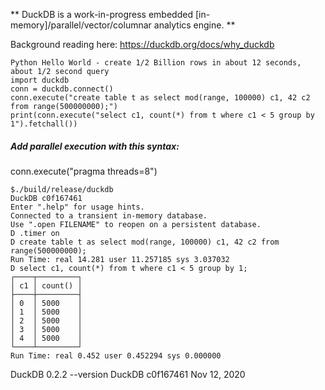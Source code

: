 ** DuckDB is a work-in-progress embedded [in-memory]/parallel/vector/columnar analytics engine. **   

Background reading here:  https://duckdb.org/docs/why_duckdb

```
Python Hello World - create 1/2 Billion rows in about 12 seconds, about 1/2 second query
import duckdb
conn = duckdb.connect()
conn.execute("create table t as select mod(range, 100000) c1, 42 c2 from range(500000000);")
print(conn.execute("select c1, count(*) from t where c1 < 5 group by 1").fetchall())
```
##### Add parallel execution with this syntax:  
conn.execute("pragma threads=8")

```
$./build/release/duckdb
DuckDB c0f167461
Enter ".help" for usage hints.
Connected to a transient in-memory database.
Use ".open FILENAME" to reopen on a persistent database.
D .timer on
D create table t as select mod(range, 100000) c1, 42 c2 from range(500000000);
Run Time: real 14.281 user 11.257185 sys 3.037032
D select c1, count(*) from t where c1 < 5 group by 1;
┌────┬─────────┐
│ c1 │ count() │
├────┼─────────┤
│ 0  │ 5000    │
│ 1  │ 5000    │
│ 2  │ 5000    │
│ 3  │ 5000    │
│ 4  │ 5000    │
└────┴─────────┘
Run Time: real 0.452 user 0.452294 sys 0.000000
```

DuckDB 0.2.2  --version DuckDB c0f167461  Nov 12, 2020
